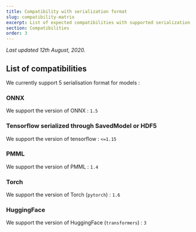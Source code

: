 ```yaml
---
title: Compatibility with serialization format
slug: compatibility-matrix
excerpt: List of expected compatibilities with supported serialization formats
section: Compatibilities
order: 3
---
```


*Last updated 12th August, 2020.*

## List of compatibilities

We currently support 5 serialisation format for models :

### ONNX

We support the version of ONNX : `1.5`

### Tensorflow serialized through SavedModel or HDF5

We support the version of tensorflow : `<=1.15`

### PMML

We support the version of PMML : `1.4`

### Torch

We support the version of Torch (`pytorch`) : `1.6`

### HuggingFace

We support the version of HuggingFace (`transformers`) : `3`
